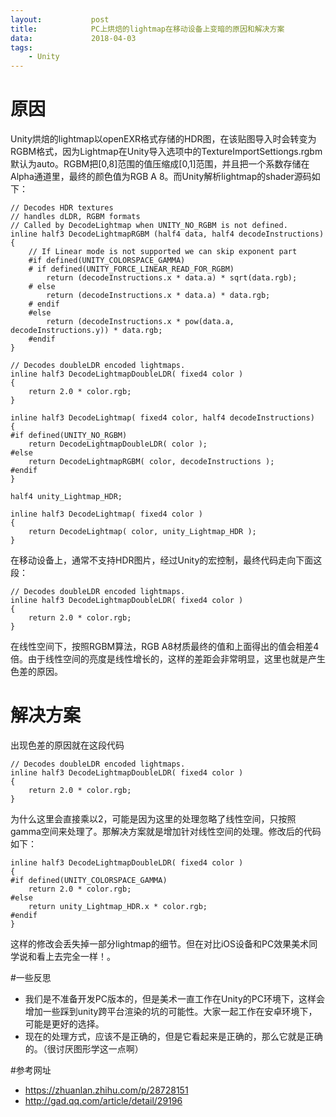 ```yaml
---
layout:           post
title:            PC上烘焙的lightmap在移动设备上变暗的原因和解决方案
data:             2018-04-03
tags:
    - Unity
---
```


# 原因

Unity烘焙的lightmap以openEXR格式存储的HDR图，在该贴图导入时会转变为RGBM格式，因为Lightmap在Unity导入选项中的TextureImportSettiongs.rgbm默认为auto。RGBM把[0,8]范围的值压缩成[0,1]范围，并且把一个系数存储在Alpha通道里，最终的颜色值为RGB A 8。而Unity解析lightmap的shader源码如下：

~~~
// Decodes HDR textures
// handles dLDR, RGBM formats
// Called by DecodeLightmap when UNITY_NO_RGBM is not defined.
inline half3 DecodeLightmapRGBM (half4 data, half4 decodeInstructions)
{
    // If Linear mode is not supported we can skip exponent part
    #if defined(UNITY_COLORSPACE_GAMMA)
    # if defined(UNITY_FORCE_LINEAR_READ_FOR_RGBM)
        return (decodeInstructions.x * data.a) * sqrt(data.rgb);
    # else
        return (decodeInstructions.x * data.a) * data.rgb;
    # endif
    #else
        return (decodeInstructions.x * pow(data.a, decodeInstructions.y)) * data.rgb;
    #endif
}

// Decodes doubleLDR encoded lightmaps.
inline half3 DecodeLightmapDoubleLDR( fixed4 color )
{
    return 2.0 * color.rgb;
}

inline half3 DecodeLightmap( fixed4 color, half4 decodeInstructions)
{
#if defined(UNITY_NO_RGBM)
    return DecodeLightmapDoubleLDR( color );
#else
    return DecodeLightmapRGBM( color, decodeInstructions );
#endif
}

half4 unity_Lightmap_HDR;

inline half3 DecodeLightmap( fixed4 color )
{
    return DecodeLightmap( color, unity_Lightmap_HDR );
}
~~~
在移动设备上，通常不支持HDR图片，经过Unity的宏控制，最终代码走向下面这段：
~~~
// Decodes doubleLDR encoded lightmaps.
inline half3 DecodeLightmapDoubleLDR( fixed4 color )
{
    return 2.0 * color.rgb;
}
~~~
在线性空间下，按照RGBM算法，RGB A8材质最终的值和上面得出的值会相差4倍。由于线性空间的亮度是线性增长的，这样的差距会非常明显，这里也就是产生色差的原因。
# 解决方案
出现色差的原因就在这段代码
~~~
// Decodes doubleLDR encoded lightmaps.
inline half3 DecodeLightmapDoubleLDR( fixed4 color )
{
    return 2.0 * color.rgb;
}
~~~
为什么这里会直接乘以2，可能是因为这里的处理忽略了线性空间，只按照gamma空间来处理了。那解决方案就是增加针对线性空间的处理。修改后的代码如下：
~~~
inline half3 DecodeLightmapDoubleLDR( fixed4 color )
{
#if defined(UNITY_COLORSPACE_GAMMA)
    return 2.0 * color.rgb;
#else
    return unity_Lightmap_HDR.x * color.rgb;
#endif
}
~~~
这样的修改会丢失掉一部分lightmap的细节。但在对比iOS设备和PC效果美术同学说和看上去完全一样！。

#一些反思
* 我们是不准备开发PC版本的，但是美术一直工作在Unity的PC环境下，这样会增加一些踩到unity跨平台渲染的坑的可能性。大家一起工作在安卓环境下，可能是更好的选择。
* 现在的处理方式，应该不是正确的，但是它看起来是正确的，那么它就是正确的。（很讨厌图形学这一点啊）

#参考网址
* https://zhuanlan.zhihu.com/p/28728151
* http://gad.qq.com/article/detail/29196



